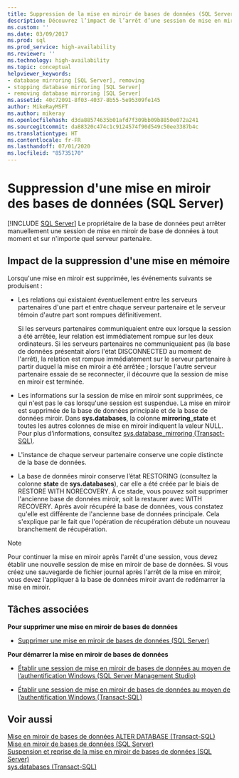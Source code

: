 ```yaml
---
title: Suppression de la mise en miroir de bases de données (SQL Server) | Microsoft Docs
description: Découvrez l’impact de l’arrêt d’une session de mise en miroir de bases de données, que le propriétaire d’une base de données peut effectuer à tout moment sur l’un des partenaires de SQL Server.
ms.custom: ''
ms.date: 03/09/2017
ms.prod: sql
ms.prod_service: high-availability
ms.reviewer: ''
ms.technology: high-availability
ms.topic: conceptual
helpviewer_keywords:
- database mirroring [SQL Server], removing
- stopping database mirroring [SQL Server]
- removing database mirroring [SQL Server]
ms.assetid: 40c72091-8f03-4037-8b55-5e95309fe145
author: MikeRayMSFT
ms.author: mikeray
ms.openlocfilehash: d3da88574635b01afd7f309bb09b8850e072a241
ms.sourcegitcommit: da88320c474c1c9124574f90d549c50ee3387b4c
ms.translationtype: HT
ms.contentlocale: fr-FR
ms.lasthandoff: 07/01/2020
ms.locfileid: "85735170"
---
```

# <a name="removing-database-mirroring-sql-server"></a>Suppression d'une mise en miroir des bases de données (SQL Server)
 [!INCLUDE [SQL Server](../../includes/applies-to-version/sqlserver.md)]
  Le propriétaire de la base de données peut arrêter manuellement une session de mise en miroir de base de données à tout moment et sur n'importe quel serveur partenaire.  
  
## <a name="impact-of-removing-mirroring"></a>Impact de la suppression d'une mise en mémoire  
 Lorsqu'une mise en miroir est supprimée, les événements suivants se produisent :  
  
-   Les relations qui existaient éventuellement entre les serveurs partenaires d'une part et entre chaque serveur partenaire et le serveur témoin d'autre part sont rompues définitivement.  
  
     Si les serveurs partenaires communiquaient entre eux lorsque la session a été arrêtée, leur relation est immédiatement rompue sur les deux ordinateurs. Si les serveurs partenaires ne communiquaient pas (la base de données présentait alors l'état DISCONNECTED au moment de l'arrêt), la relation est rompue immédiatement sur le serveur partenaire à partir duquel la mise en miroir a été arrêtée ; lorsque l'autre serveur partenaire essaie de se reconnecter, il découvre que la session de mise en miroir est terminée.  
  
-   Les informations sur la session de mise en miroir sont supprimées, ce qui n'est pas le cas lorsqu'une session est suspendue. La mise en miroir est supprimée de la base de données principale et de la base de données miroir. Dans **sys.databases**, la colonne **mirroring_state** et toutes les autres colonnes de mise en miroir indiquent la valeur NULL. Pour plus d’informations, consultez [sys.database_mirroring &#40;Transact-SQL&#41;](../../relational-databases/system-catalog-views/sys-database-mirroring-transact-sql.md).  
  
-   L'instance de chaque serveur partenaire conserve une copie distincte de la base de données.  
  
-   La base de données miroir conserve l’état RESTORING (consultez la colonne **state** de **sys.databases**), car elle a été créée par le biais de RESTORE WITH NORECOVERY. À ce stade, vous pouvez soit supprimer l'ancienne base de données miroir, soit la restaurer avec WITH RECOVERY. Après avoir récupéré la base de données, vous constatez qu'elle est différente de l'ancienne base de données principale. Cela s'explique par le fait que l'opération de récupération débute un nouveau branchement de récupération.  
  
> [!NOTE]  
>  Pour continuer la mise en miroir après l'arrêt d'une session, vous devez établir une nouvelle session de mise en miroir de base de données. Si vous créez une sauvegarde de fichier journal après l'arrêt de la mise en miroir, vous devez l'appliquer à la base de données miroir avant de redémarrer la mise en miroir.  
  
##  <a name="related-tasks"></a><a name="RelatedTasks"></a> Tâches associées  
 **Pour supprimer une mise en miroir de bases de données**  
  
-   [Supprimer une mise en miroir de bases de données &#40;SQL Server&#41;](../../database-engine/database-mirroring/remove-database-mirroring-sql-server.md)  
  
 **Pour démarrer la mise en miroir de bases de données**  
  
-   [Établir une session de mise en miroir de bases de données au moyen de l’authentification Windows &#40;SQL Server Management Studio&#41;](../../database-engine/database-mirroring/establish-database-mirroring-session-windows-authentication.md)  
  
-   [Établir une session de mise en miroir de bases de données au moyen de l’authentification Windows &#40;Transact-SQL&#41;](../../database-engine/database-mirroring/database-mirroring-establish-session-windows-authentication.md)  
  
  
## <a name="see-also"></a>Voir aussi  
 [Mise en miroir de bases de données ALTER DATABASE &#40;Transact-SQL&#41;](../../t-sql/statements/alter-database-transact-sql-database-mirroring.md)   
 [Mise en miroir de bases de données &#40;SQL Server&#41;](../../database-engine/database-mirroring/database-mirroring-sql-server.md)   
 [Suspension et reprise de la mise en miroir de bases de données &#40;SQL Server&#41;](../../database-engine/database-mirroring/pausing-and-resuming-database-mirroring-sql-server.md)   
 [sys.databases &#40;Transact-SQL&#41;](../../relational-databases/system-catalog-views/sys-databases-transact-sql.md)  
  
  

